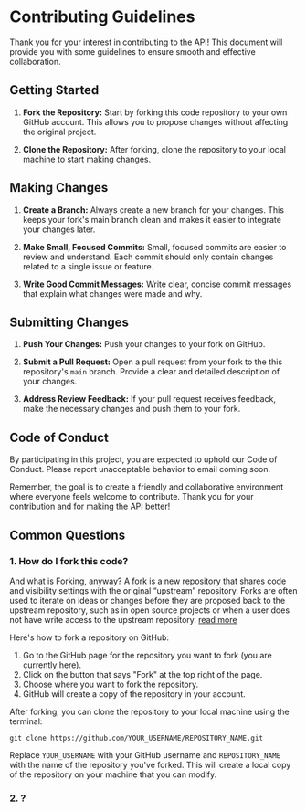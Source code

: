 # Contributing Guidelines

Thank you for your interest in contributing to the API! This document will provide you with some guidelines to ensure smooth and effective collaboration.

## Getting Started

1. **Fork the Repository:** Start by forking this code repository to your own GitHub account. This allows you to propose changes without affecting the original project.

2. **Clone the Repository:** After forking, clone the repository to your local machine to start making changes.

## Making Changes

1. **Create a Branch:** Always create a new branch for your changes. This keeps your fork's main branch clean and makes it easier to integrate your changes later.

2. **Make Small, Focused Commits:** Small, focused commits are easier to review and understand. Each commit should only contain changes related to a single issue or feature.

3. **Write Good Commit Messages:** Write clear, concise commit messages that explain what changes were made and why.

## Submitting Changes

1. **Push Your Changes:** Push your changes to your fork on GitHub.

2. **Submit a Pull Request:** Open a pull request from your fork to the this repository's `main` branch. Provide a clear and detailed description of your changes.

3. **Address Review Feedback:** If your pull request receives feedback, make the necessary changes and push them to your fork.

## Code of Conduct

By participating in this project, you are expected to uphold our Code of Conduct. Please report unacceptable behavior to email coming soon.

Remember, the goal is to create a friendly and collaborative environment where everyone feels welcome to contribute. Thank you for your contribution and for making the API better!

## Common Questions

### 1. How do I fork this code?

And what is Forking, anyway? A fork is a new repository that shares code and visibility settings with the original “upstream” repository. Forks are often used to iterate on ideas or changes before they are proposed back to the upstream repository, such as in open source projects or when a user does not have write access to the upstream repository. [read more](https://docs.github.com/en/get-started/quickstart/fork-a-repo#)

Here's how to fork a repository on GitHub:

1.  Go to the GitHub page for the repository you want to fork (you are currently here).
2.  Click on the button that says "Fork" at the top right of the page.
3.  Choose where you want to fork the repository.
4.  GitHub will create a copy of the repository in your account.

After forking, you can clone the repository to your local machine using the terminal:

`git clone https://github.com/YOUR_USERNAME/REPOSITORY_NAME.git`

Replace `YOUR_USERNAME` with your GitHub username and `REPOSITORY_NAME` with the name of the repository you've forked. This will create a local copy of the repository on your machine that you can modify.

### 2. ?
